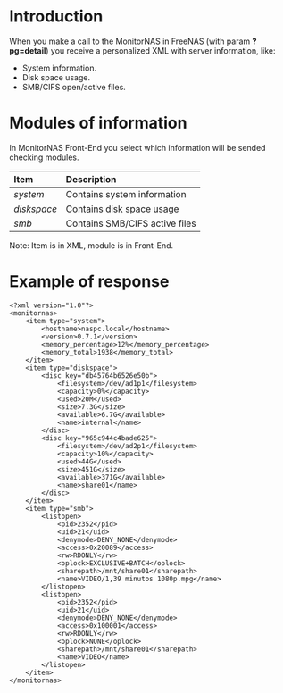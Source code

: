 # Introduction #

When you make a call to the MonitorNAS in FreeNAS (with param **?pg=detail**) you receive a personalized XML with server information, like:
  * System information.
  * Disk space usage.
  * SMB/CIFS open/active files.


# Modules of information #
In MonitorNAS Front-End you select which information will be sended checking modules.

| **Item** | **Description** |
|:---------|:----------------|
| _system_ | Contains system information |
| _diskspace_ | Contains disk space usage |
| _smb_ | Contains SMB/CIFS active files |

Note: Item is in XML, module is in Front-End.


# Example of response #

```
<?xml version="1.0"?>
<monitornas>
	<item type="system">
		<hostname>naspc.local</hostname>
		<version>0.7.1</version>
		<memory_percentage>12%</memory_percentage>
		<memory_total>1938</memory_total>
	</item>
	<item type="diskspace">
		<disc key="db45764b6526e50b">
			<filesystem>/dev/ad1p1</filesystem>
			<capacity>0%</capacity>
			<used>20M</used>
			<size>7.3G</size>
			<available>6.7G</available>
			<name>internal</name>
		</disc>
		<disc key="965c944c4bade625">
			<filesystem>/dev/ad2p1</filesystem>
			<capacity>10%</capacity>
			<used>44G</used>
			<size>451G</size>
			<available>371G</available>
			<name>share01</name>
		</disc>
	</item>
	<item type="smb">
		<listopen>
			<pid>2352</pid>
			<uid>21</uid>
			<denymode>DENY_NONE</denymode>
			<access>0x20089</access>
			<rw>RDONLY</rw>
			<oplock>EXCLUSIVE+BATCH</oplock>
			<sharepath>/mnt/share01</sharepath>
			<name>VIDEO/1,39 minutos 1080p.mpg</name>
		</listopen>
		<listopen>
			<pid>2352</pid>
			<uid>21</uid>
			<denymode>DENY_NONE</denymode>
			<access>0x100001</access>
			<rw>RDONLY</rw>
			<oplock>NONE</oplock>
			<sharepath>/mnt/share01</sharepath>
			<name>VIDEO</name>
		</listopen>
	</item>
</monitornas>
```